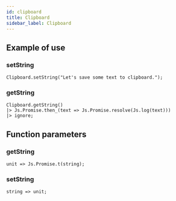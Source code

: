 ```yaml
---
id: clipboard
title: Clipboard
sidebar_label: Clipboard
---
```


## Example of use

### setString

```reason
Clipboard.setString("Let's save some text to clipboard.");
```

### getString

```reason
Clipboard.getString()
|> Js.Promise.then_(text => Js.Promise.resolve(Js.log(text)))
|> ignore;
```

## Function parameters

### getString

```reason
unit => Js.Promise.t(string);
```

### setString

```reason
string => unit;
```
